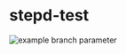 # stepd-test

![example branch parameter](https://github.com/github/docs/actions/workflows/test1.yml/badge.svg?branch=main)
